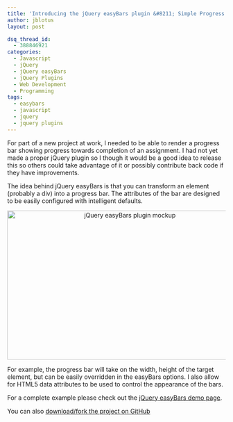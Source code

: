 ```yaml
---
title: 'Introducing the jQuery easyBars plugin &#8211; Simple Progress Meters'
author: jblotus
layout: post

dsq_thread_id:
  - 388846921
categories:
  - Javascript
  - jQuery
  - jQuery easyBars
  - jQuery Plugins
  - Web Development
  - Programming
tags:
  - easybars
  - javascript
  - jquery
  - jquery plugins
---
```

For part of a new project at work, I needed to be able to render a progress bar showing progress towards completion of an assignment. I had not yet made a proper jQuery plugin so I though it would be a good idea to release this so others could take advantage of it or possibly contribute back code if they have improvements.

The idea behind jQuery easyBars is that you can transform an element (probably a div) into a progress bar. The attributes of the bar are designed to be easily configured with intelligent defaults.

<p style="text-align: center;">
  <a href="http://www.jblotus.com/wp-content/uploads/2011/08/jquery-easybars-mockup.jpg"><img class="size-large wp-image-680 aligncenter" title="jquery-easybars-mockup" src="http://www.jblotus.com/wp-content/uploads/2011/08/jquery-easybars-mockup-550x343.jpg" alt="jQuery easyBars plugin mockup" width="550" height="343" /></a>
</p>

For example, the progress bar will take on the width, height of the target element, but can be easily overridden in the easyBars options. I also allow for HTML5 data attributes to be used to control the appearance of the bars.

For a complete example please check out the [jQuery easyBars demo page][1].

You can also [download/fork the project on GitHub][2]

 [1]: http://jblotus.github.com/jQuery-easyBars/demo/demo.html "jQuery easyBars super simple progress meters demo page"
 [2]: https://github.com/jblotus/jQuery-easyBars "Download or Fork the jQuery easyBars project on GitHub"
